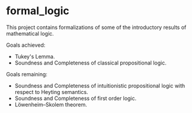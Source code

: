 # formal_logic
This project contains formalizations of some of the introductory results of mathematical logic.

Goals achieved:
* Tukey's Lemma.
* Soundness and Completeness of classical propositional logic.

Goals remaining:
* Soundness and Completeness of intuitionistic propositional logic with respect to Heyting semantics.
* Soundness and Completeness of first order logic.
* Löwenheim–Skolem theorem.
